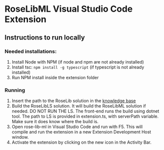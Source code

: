 # RoseLibML Visual Studio Code Extension

## Instructions to run locally

### Needed installations:

1. Install Node with NPM (if node and npm are not already installed)
2. Install tsc: `npm install -g typescript` (if typescript is not already installed)
3. Run NPM install inside the extension folder

### Running
1. Insert the path to the RoseLib solution in the [knowledge base](https://github.com/lukic-aleksandar/RoseLibML/blob/vsc-extension/RoseLibLS/knowledge_base.json)
2. Build the RoseLibLS solution. It will build the RoseLibML solution if needed. DO NOT RUN THE LS. The front-end runs the build using dotnet tool. The path to LS is provided in extension.ts, with serverPath variable. Make sure it does know where the build is. 
3. Open rose-lib-ml in Visual Studio Code and run with F5. This will compile and run the extension in a new Extension Development Host window.
4. Activate the extension by clicking on the new icon in the Activity Bar.